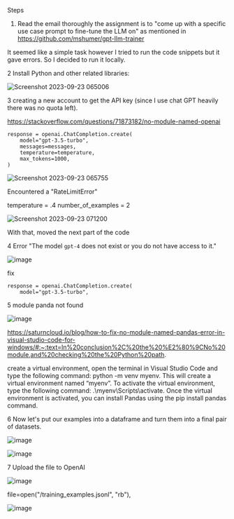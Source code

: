 Steps

1. Read the email thoroughly the assignment is to "come up with a specific use case prompt to fine-tune the LLM on" as mentioned in https://github.com/mshumer/gpt-llm-trainer

It seemed like a simple task however I tried to run the code snippets but it gave errors. So I decided to run it locally.

2 Install Python and other related libraries:

![Screenshot 2023-09-23 065006](https://github.com/anujalamahewa/TechnicalAssessment/assets/12027102/bce31cb3-bef8-4eae-99b2-2967cd661bfb)

3 creating a new account to get the API key (since I use chat GPT heavily there was no quota left).

https://stackoverflow.com/questions/71873182/no-module-named-openai

    response = openai.ChatCompletion.create(
        model="gpt-3.5-turbo",
        messages=messages,
        temperature=temperature,
        max_tokens=1000,
    )

![Screenshot 2023-09-23 065755](https://github.com/anujalamahewa/TechnicalAssessment/assets/12027102/e098fec5-44d8-40be-aee1-e20030a7a88c)

Encountered a "RateLimitError"

temperature = .4
number_of_examples = 2

![Screenshot 2023-09-23 071200](https://github.com/anujalamahewa/TechnicalAssessment/assets/12027102/576434ab-ac57-4228-b86e-93b786bb91c3)

With that, moved the next part of the code

4 Error "The model `gpt-4` does not exist or you do not have access to it."

![image](https://github.com/anujalamahewa/TechnicalAssessment/assets/12027102/14707035-851c-415c-857d-ccae8bbee4eb)

fix

    response = openai.ChatCompletion.create(
        model="gpt-3.5-turbo",

5 module panda not found

![image](https://github.com/anujalamahewa/TechnicalAssessment/assets/12027102/aaab2a9d-cc42-43b1-ab3d-51c232bd140a)

https://saturncloud.io/blog/how-to-fix-no-module-named-pandas-error-in-visual-studio-code-for-windows/#:~:text=In%20conclusion%2C%20the%20%E2%80%9CNo%20module,and%20checking%20the%20Python%20path.

create a virtual environment, open the terminal in Visual Studio Code and type the following command: python -m venv myenv. This will create a virtual environment named “myenv”. To activate the virtual environment, type the following command: .\myenv\Scripts\activate. Once the virtual environment is activated, you can install Pandas using the pip install pandas command.

6 Now let's put our examples into a dataframe and turn them into a final pair of datasets.

![image](https://github.com/anujalamahewa/TechnicalAssessment/assets/12027102/60d18b4b-5d3b-4358-abc0-4ab17e63b192)

![image](https://github.com/anujalamahewa/TechnicalAssessment/assets/12027102/d9ecb02c-083f-493e-9c70-e6100e5df651)

7 Upload the file to OpenAI

![image](https://github.com/anujalamahewa/TechnicalAssessment/assets/12027102/6e83b480-132a-4a90-a27b-e623a8039c57)

  file=open("/training_examples.jsonl", "rb"),

![image](https://github.com/anujalamahewa/TechnicalAssessment/assets/12027102/f7978730-dc23-4b1a-ac3a-fe3eedaa839c)









